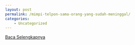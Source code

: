 ```yaml
---
layout: post
permalink: /mimpi-telpon-sama-orang-yang-sudah-meninggal/
categories:
    - Uncategorized
---
```


[Baca Selengkapnya](/04)